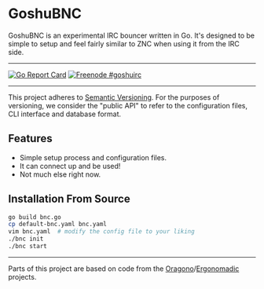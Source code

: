 # GoshuBNC

GoshuBNC is an experimental IRC bouncer written in Go. It's designed to be simple to setup and feel fairly similar to ZNC when using it from the IRC side.

---

[![Go Report Card](https://goreportcard.com/badge/github.com/goshuirc/bnc)](https://goreportcard.com/report/github.com/goshuirc/bnc)
[![Freenode #goshuirc](https://img.shields.io/badge/Freenode-%23goshuirc-1e72ff.svg?style=flat)](https://www.irccloud.com/invite?channel=%23goshuirc&hostname=irc.freenode.net&port=6697&ssl=1)
<!--[![Download Latest Release](https://img.shields.io/badge/downloads-latest%20release-green.svg)](https://github.com/goshuirc/bnc/releases/latest)-->

---

This project adheres to [Semantic Versioning](http://semver.org/). For the purposes of versioning, we consider the "public API" to refer to the configuration files, CLI interface and database format.

## Features

- Simple setup process and configuration files.
- It can connect up and be used!
- Not much else right now.

## Installation From Source

```sh
go build bnc.go
cp default-bnc.yaml bnc.yaml
vim bnc.yaml  # modify the config file to your liking
./bnc init
./bnc start
```

---

Parts of this project are based on code from the [Oragono](https://github.com/oragono/oragono)/[Ergonomadic](https://github.com/edmund-huber/ergonomadic) projects.
